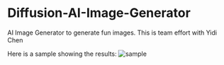 # Diffusion-AI-Image-Generator
AI Image Generator to generate fun images. 
This is team effort with Yidi Chen 


Here is a sample showing the results:
![sample](https://github.com/rryisthebest2/Diffusion-AI-Image-Generator/assets/59399446/4ceaaedb-c4ad-4904-9528-970b69857b13)
